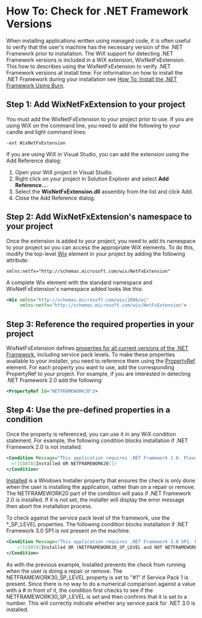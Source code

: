 # How To: Check for .NET Framework Versions

When installing applications written using managed code, it is often useful to verify that the user&apos;s machine has the necessary version of the .NET Framework prior to installation. The WiX support for detecting .NET Framework versions is included in a WiX extension, WixNetFxExtension. This how to describes using the WixNetFxExtension to verify .NET Framework versions at install time. For information on how to install the .NET Framework during your installation see [How To: Install the .NET Framework Using Burn](install_dotnet.md).

## Step 1: Add WixNetFxExtension to your project
You must add the WixNetFxExtension to your project prior to use. If you are using WiX on the command line, you need to add the following to your candle and light command lines:

```
-ext WixNetFxExtension
```

If you are using WiX in Visual Studio, you can add the extension using the Add Reference dialog:

1. Open your WiX project in Visual Studio.
1. Right click on your project in Solution Explorer and select <strong>Add Reference...</strong>.
1. Select the <strong>WixNetFxExtension.dll</strong> assembly from the list and click Add.
1. Close the Add Reference dialog.

## Step 2: Add WixNetFxExtension&apos;s namespace to your project
Once the extension is added to your project, you need to add its namespace to your project so you can access the appropriate WiX elements. To do this, modify the top-level [Wix](../../xsd/wix/wix/wix.md) element in your project by adding the following attribute:

```
xmlns:netfx="http://schemas.microsoft.com/wix/NetFxExtension"
```

A complete Wix element with the standard namespace and WixNetFxExtension&apos;s namespace added looks like this:

```xml
<Wix xmlns="http://schemas.microsoft.com/wix/2006/wi"
     xmlns:netfx="http://schemas.microsoft.com/wix/NetFxExtension">
```

## Step 3: Reference the required properties in your project
WixNetFxExtension defines [properties for all current versions of the .NET Framework](../../customactions/wixnetfxextension.md), including service pack levels. To make these properties available to your installer, you need to reference them using the [PropertyRef](../../xsd/wix/propertyref.md) element. For each property you want to use, add the corresponding PropertyRef to your project. For example, if you are interested in detecting .NET Framework 2.0 add the following:

```xml
<PropertyRef Id="NETFRAMEWORK20"/>
```

## Step 4: Use the pre-defined properties in a condition
Once the property is referenced, you can use it in any WiX condition statement. For example, the following condition blocks installation if .NET Framework 2.0 is not installed.

```xml
<Condition Message="This application requires .NET Framework 2.0. Please install the .NET Framework then run this installer again.">
  <![CDATA[Installed OR NETFRAMEWORK20]]>
</Condition>
```

<a href="http://msdn.microsoft.com/library/aa369297.aspx" target="_blank">Installed</a> is a Windows Installer property that ensures the check is only done when the user is installing the application, rather than on a repair or remove. The NETFRAMEWORK20 part of the condition will pass if .NET Framework 2.0 is installed. If it is not set, the installer will display the error message then abort the installation process.

To check against the service pack level of the framework, use the *\_SP\_LEVEL properties. The following condition blocks installation if .NET Framework 3.0 SP1 is not present on the machine.

```xml
<Condition Message="This application requires .NET Framework 3.0 SP1. Please install the .NET Framework then run this installer again.">
    <![CDATA[Installed OR (NETFRAMEWORK30_SP_LEVEL and NOT NETFRAMEWORK30_SP_LEVEL = "#0")]]>
</Condition>
```

As with the previous example, Installed prevents the check from running when the user is doing a repair or remove. The NETFRAMEWORK30\_SP\_LEVEL property is set to "#1" if Service Pack 1 is present. Since there is no way to do a numerical comparison against a value with a # in front of it, the condition first checks to see if the NETFRAMEWORK30\_SP\_LEVEL is set and then confirms that it is set to a number. This will correctly indicate whether any service pack for .NET 3.0 is installed.
